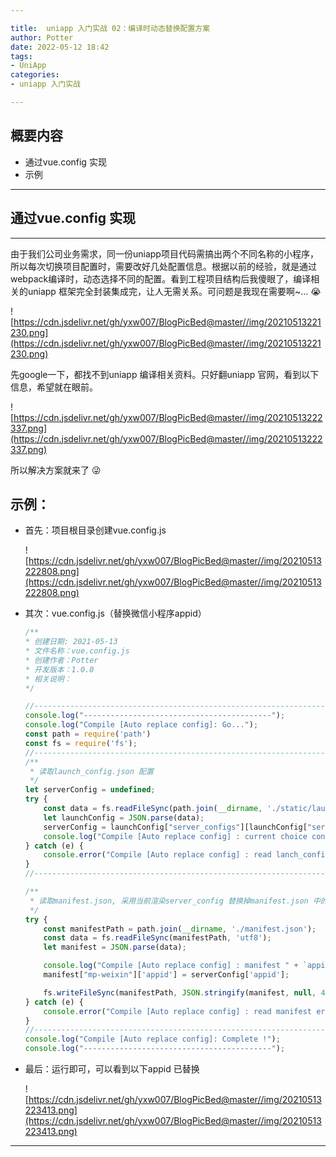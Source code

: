 ```yaml
---

title:  uniapp 入门实战 02：编译时动态替换配置方案
author: Potter
date: 2022-05-12 18:42
tags: 
- UniApp
categories: 
- uniapp 入门实战

---
```


## 概要内容

- 通过vue.config 实现
- 示例

---

## 通过vue.config 实现

---

由于我们公司业务需求，同一份uniapp项目代码需搞出两个不同名称的小程序，所以每次切换项目配置时，需要改好几处配置信息。根据以前的经验，就是通过webpack编译时，动态选择不同的配置。看到工程项目结构后我傻眼了，编译相关的uniapp 框架完全封装集成完，让人无需关系。可问题是我现在需要啊~...  😭

<!--more-->

![https://cdn.jsdelivr.net/gh/yxw007/BlogPicBed@master//img/20210513221230.png](https://cdn.jsdelivr.net/gh/yxw007/BlogPicBed@master//img/20210513221230.png)

先google一下，都找不到uniapp 编译相关资料。只好翻uniapp 官网，看到以下信息，希望就在眼前。

![https://cdn.jsdelivr.net/gh/yxw007/BlogPicBed@master//img/20210513222337.png](https://cdn.jsdelivr.net/gh/yxw007/BlogPicBed@master//img/20210513222337.png)

所以解决方案就来了  😜

## 示例：

- 首先：项目根目录创建vue.config.js

    ![https://cdn.jsdelivr.net/gh/yxw007/BlogPicBed@master//img/20210513222808.png](https://cdn.jsdelivr.net/gh/yxw007/BlogPicBed@master//img/20210513222808.png)

- 其次：vue.config.js（替换微信小程序appid）

    ```jsx
    /**
    * 创建日期: 2021-05-13
    * 文件名称：vue.config.js
    * 创建作者：Potter
    * 开发版本：1.0.0
    * 相关说明：
    */

    //-------------------------------------------------------------------------
    console.log("------------------------------------------");
    console.log("Compile [Auto replace config]: Go...");
    const path = require('path')
    const fs = require('fs');
    //-------------------------------------------------------------------------
    /**
     * 读取launch_config.json 配置
     */
    let serverConfig = undefined;
    try {
    	const data = fs.readFileSync(path.join(__dirname, './static/launch_config.json'), 'utf8');
    	let launchConfig = JSON.parse(data);
    	serverConfig = launchConfig["server_configs"][launchConfig["server"]];
    	console.log("Compile [Auto replace config] : current choice configInfo=" + JSON.stringify(serverConfig));
    } catch (e) {
    	console.error("Compile [Auto replace config] : read lanch_config error ! e=" + e);
    }
    //-------------------------------------------------------------------------

    /**
     * 读取manifest.json, 采用当前渲染server_config 替换掉manifest.json 中的对应字段
     */
    try {
    	const manifestPath = path.join(__dirname, './manifest.json');
    	const data = fs.readFileSync(manifestPath, 'utf8');
    	let manifest = JSON.parse(data);

    	console.log("Compile [Auto replace config] : manifest " + `appid[${manifest["mp-weixin"]['appid']}->${serverConfig['appid']}]`);
    	manifest["mp-weixin"]['appid'] = serverConfig['appid'];

    	fs.writeFileSync(manifestPath, JSON.stringify(manifest, null, 4));
    } catch (e) {
    	console.error("Compile [Auto replace config] : read manifest error ! e=" + e);
    }
    //-------------------------------------------------------------------------
    console.log("Compile [Auto replace config]: Complete !");
    console.log("------------------------------------------");
    ```

- 最后：运行即可，可以看到以下appid 已替换

    ![https://cdn.jsdelivr.net/gh/yxw007/BlogPicBed@master//img/20210513223413.png](https://cdn.jsdelivr.net/gh/yxw007/BlogPicBed@master//img/20210513223413.png)

---

